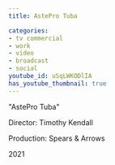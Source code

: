 ```yaml
---
title: AstePro Tuba

categories:
- tv commercial
- work
- video
- broadcast
- social
youtube_id: uSqLWKODlIA
has_youtube_thumbnail: true
---
```


"AstePro Tuba"

Director: Timothy Kendall

Production: Spears & Arrows

2021
